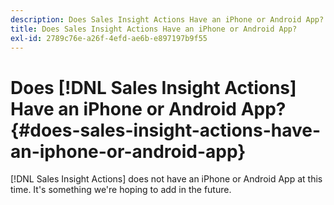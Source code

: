 ```yaml
---
description: Does Sales Insight Actions Have an iPhone or Android App? - Marketo Docs - Product Documentation
title: Does Sales Insight Actions Have an iPhone or Android App?
exl-id: 2789c76e-a26f-4efd-ae6b-e897197b9f55
---
```

# Does [!DNL Sales Insight Actions] Have an iPhone or Android App? {#does-sales-insight-actions-have-an-iphone-or-android-app}

[!DNL Sales Insight Actions] does not have an iPhone or Android App at this time. It's something we're hoping to add in the future.
